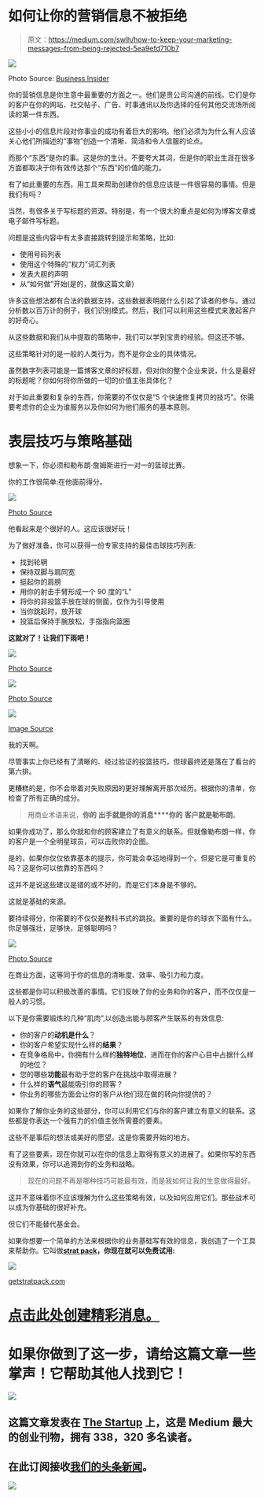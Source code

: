 # 如何让你的营销信息不被拒绝

> 原文：<https://medium.com/swlh/how-to-keep-your-marketing-messages-from-being-rejected-5ea9efd710b7>

![](img/ff5388e35dcdf47ab471e06fe5cd5822.png)

Photo Source: [Business Insider](http://www.businessinsider.com/amazing-photo-of-lebron-james-block-on-derrick-rose-2015-5)

你的营销信息是你生意中最重要的方面之一。他们是贵公司沟通的前线。它们是你的客户在你的网站、社交帖子、广告、时事通讯以及你选择的任何其他交流场所阅读的第一件东西。

这些小小的信息片段对你事业的成功有着巨大的影响。他们必须为为什么有人应该关心他们所描述的“事物”创造一个清晰、简洁和令人信服的论点。

而那个“东西”是你的事。这是你的生计。不要夸大其词，但是你的职业生涯在很多方面都取决于你有效传达那个“东西”的价值的能力。

有了如此重要的东西，用工具来帮助创建你的信息应该是一件很容易的事情。但是我们有吗？

当然，有很多关于写标题的资源。特别是，有一个很大的重点是如何为博客文章或电子邮件写标题。

问题是这些内容中有太多直接跳转到提示和策略，比如:

*   使用号码列表
*   使用这个特殊的“权力”词汇列表
*   发表大胆的声明
*   从“如何做”开始(是的，就像这篇文章)

许多这些想法都有合法的数据支持，这些数据表明是什么引起了读者的参与。通过分析数以百万计的例子，我们识别模式。然后，我们可以利用这些模式来激起客户的好奇心。

从这些数据和我们从中提取的策略中，我们可以学到宝贵的经验。但这还不够。

这些策略针对的是一般的人类行为，而不是你企业的具体情况。

虽然数字列表可能是一篇博客文章的好标题，但对你的整个企业来说，什么是最好的标题呢？你如何将你所做的一切的价值主张具体化？

对于如此重要和复杂的东西，你需要的不仅仅是“5 个快速修复拷贝的技巧”。你需要考虑你的企业为谁服务以及你如何为他们服务的基本原则。

# 表层技巧与策略基础

想象一下，你必须和勒布朗·詹姆斯进行一对一的篮球比赛。

你的工作很简单:在他面前得分。

![](img/243368a89476a81a9e3a58745f22816b.png)

[Photo Source](https://cavaliersnation.com/2017/08/16/sources-close-to-lebron-james-say-reports-of-him-leaving-are-100-percent-false/)

他看起来是个很好的人。这应该很好玩！

为了做好准备，你可以获得一份专家支持的最佳击球技巧列表:

*   找到轮辋
*   保持双脚与肩同宽
*   挺起你的肩膀
*   用你的射击手臂形成一个 90 度的“L”
*   将你的非投篮手放在球的侧面，仅作为引导使用
*   当你跳起时，放开球
*   投篮后保持手腕放松，手指指向篮圈

**这就对了！让我们下雨吧！**

![](img/9071e127ab7a11c97c83c9e767f180b7.png)

[Photo Source](https://www.youtube.com/watch?v=JREPxbnCIV0)

![](img/a2f9969c808278ce787558d2401acf09.png)

[Photo Source](https://ftw.usatoday.com/2015/06/lebron-james-goes-crazy-after-logging-another-triple-double-in-ot-game-2-win)

![](img/e64cb05ac42635c14cc574505156328c.png)

[Image Source](https://emojiisland.com/products/surprised-face-emoji-icon)

我的天啊。

尽管事实上你已经有了清晰的、经过验证的投篮技巧，但球最终还是落在了看台的第六排。

更糟糕的是，你不会带着对失败原因的更好理解离开那次经历。根据你的清单，你检查了所有正确的成分。

> 用商业术语来说，**你的** **出手就是你的消息****你的** **客户就是勒布朗**。

如果你成功了，那么你就和你的顾客建立了有意义的联系。但就像勒布朗一样，你的客户是一个全明星球员，可以击败你的企图。

是的，如果你仅仅依靠基本的提示，你可能会幸运地得到一个。但是它是可重复的吗？这是你可以依靠的东西吗？

这并不是说这些建议是错的或不好的，而是它们本身是不够的。

这就是基础的来源。

要持续得分，你需要的不仅仅是教科书式的跳投。重要的是你的球衣下面有什么。你足够强壮，足够快，足够聪明吗？

![](img/4ceab10724a070662190bb3a918751f0.png)

[Photo Source](https://waitingfornextyear.com/2016/05/espn-steph-curry-lebron-james-coverage/)

在商业方面，这等同于你的信息的清晰度、效率、吸引力和力度。

这些都是你可以积极改善的事情。它们反映了你的业务和你的客户，而不仅仅是一般人的习惯。

以下是你需要锻炼的几种“肌肉”,以创造出能与顾客产生联系的有效信息:

*   你的客户的**动机是什么**？
*   你的客户希望实现什么样的**结果**？
*   在竞争格局中，你拥有什么样的**独特地位**，进而在你的客户心目中占据什么样的地位？
*   您的哪些**功能**最有助于您的客户在挑战中取得进展？
*   什么样的**语气**最能吸引你的顾客？
*   你业务的哪些方面会让你的客户从他们现在做的转向你提供的？

如果你了解你业务的这些部分，你可以利用它们与你的客户建立有意义的联系。这些都是你表达一个强有力的价值主张所需要的要素。

这些不是事后的想法或美好的愿望。这是你需要开始的地方。

有了这些要素，现在你就可以在你的信息上取得有意义的进展了。如果你写的东西没有效果，你可以追溯到你的业务和战略。

> 现在的问题不再是哪种技巧可能最有效，而是我如何让我的生意做得最好。

这并不意味着你不应该理解为什么这些策略有效，以及如何应用它们。那些战术可以成为你基础的很好补充。

但它们不能替代基金会。

如果你想要一个简单的方法来根据你的业务基础写有效的信息，我创造了一个工具来帮助你。它叫做[**strat pack**](https://getstratpack.com/?utm_source=medium&utm_medium=article&utm_campaign=no-rejection)**，你现在就可以免费试用:**

![](img/3805e6381a193406b93f1df7771dd2d0.png)

[getstratpack.com](https://getstratpack.com/?utm_source=medium&utm_medium=article&utm_campaign=no-rejection)

# [点击此处创建精彩消息。](https://getstratpack.com/?utm_source=medium&utm_medium=article&utm_campaign=no-rejection)

# 如果你做到了这一步，请给这篇文章一些掌声！它帮助其他人找到它！

[![](img/308a8d84fb9b2fab43d66c117fcc4bb4.png)](https://medium.com/swlh)

## 这篇文章发表在 [The Startup](https://medium.com/swlh) 上，这是 Medium 最大的创业刊物，拥有 338，320 多名读者。

## 在此订阅接收[我们的头条新闻](http://growthsupply.com/the-startup-newsletter/)。

[![](img/b0164736ea17a63403e660de5dedf91a.png)](https://medium.com/swlh)